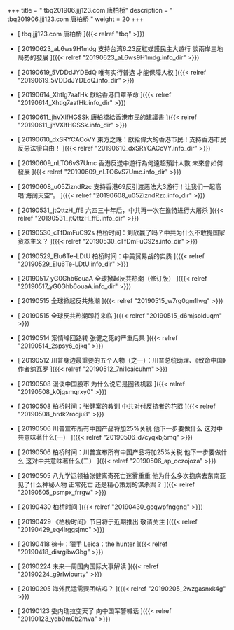 +++
title = "  tbq201906.jjj123.com 唐柏桥"
description = "  tbq201906.jjj123.com 唐柏桥  "
weight = 20
+++



* [   tbq.jjj123.com 唐柏桥 ]({{< relref "tbq" >}})


* [  20190623_aL6ws9H1mdg 支持台湾6.23反紅媒護民主大遊行 談兩岸三地局勢的發展  ]({{< relref "20190623_aL6ws9H1mdg.info_dir" >}})


* [  20190619_5VDDdJYDEdQ 唯有实行普选 才能保障人权  ]({{< relref "20190619_5VDDdJYDEdQ.info_dir" >}})


* [  20190614_Xhtlg7aafHk 獻給香港口罩革命  ]({{< relref "20190614_Xhtlg7aafHk.info_dir" >}})


* [  20190611_jhVXlfHGSSk 唐柏橋給香港市民的建議書  ]({{< relref "20190611_jhVXlfHGSSk.info_dir" >}})


* [  20190610_dxSRYCACoVY 東方之珠：獻給偉大的香港市民！支持香港市民反惡法爭自由！  ]({{< relref "20190610_dxSRYCACoVY.info_dir" >}})


* [  20190609_nLTO6vS7Umc 香港反送中遊行為何遠超預計人數 未來會如何發展  ]({{< relref "20190609_nLTO6vS7Umc.info_dir" >}})


* [  20190608_u05ZizndRzc 支持香港69反引渡恶法大3游行！让我们一起高唱‘海阔天空“。  ]({{< relref "20190608_u05ZizndRzc.info_dir" >}})


* [  20190531_jtQttzH_ffE 六四三十年后，中共再一次在推特进行大屠杀  ]({{< relref "20190531_jtQttzH_ffE.info_dir" >}})


* [  20190530_cTfDmFuC92s 柏桥时间：刘欣赢了吗？中共为什么不敢提国家资本主义？  ]({{< relref "20190530_cTfDmFuC92s.info_dir" >}})


* [  20190529_EIu6Te-LDtU 柏桥时间：中美贸易战的实质  ]({{< relref "20190529_EIu6Te-LDtU.info_dir" >}})


* [  20190517_yG0Ghb6ouaA 全球掀起反共热潮（修订版）  ]({{< relref "20190517_yG0Ghb6ouaA.info_dir" >}})


* [ 20190515  全球掀起反共热潮  ]({{< relref "20190515_w7rg0gm1lwg" >}})


* [ 20190515  全球反共热潮即将来临  ]({{< relref "20190515_d6mjsolduqm" >}})


* [ 20190514  案情峰回路转 张健之死的严重后果  ]({{< relref "20190514_2spsy6_qjkq" >}})


* [ 20190512  川普身边最重要的五个人物（之一）：川普总统助理、《致命中国》作者纳瓦罗  ]({{< relref "20190512_7ni1caicuhm" >}})


* [ 20190508  漫谈中国股市 为什么说它是圈钱机器  ]({{< relref "20190508_k0jgsmqrxy0" >}})


* [ 20190508  柏桥时间：张健案的教训 中共对付反抗者的花招  ]({{< relref "20190508_hrdk2roqju8" >}})


* [ 20190506  川普宣布所有中国产品将加25%关税 他下一步要做什么 这对中共意味著什么(一）  ]({{< relref "20190506_d7cyqxbj5mq" >}})


* [ 20190506  柏桥时间：川普宣布所有中国产品将加25%关税 他下一步要做什么 这对中共意味著什么(二）  ]({{< relref "20190506_ap_oczojoza" >}})


* [ 20190505  八九学运领袖张健离奇死亡迷雾重重 他为什么多次抱病去东南亚 见了什么神秘人物 正常死亡 还是精心策划的谋杀案？  ]({{< relref "20190505_psmpx_frrgw" >}})


* [ 20190430  柏桥时间  ]({{< relref "20190430_gcqwpfnggnq" >}})


* [ 20190429  《柏桥时间》节目将于近期推出 敬请关注  ]({{< relref "20190429_eq4lrggsjmc" >}})


* [ 20190418  徠卡：獵手 Leica：the hunter  ]({{< relref "20190418_disrgibw3bg" >}})


* [ 20190224  未来一周国内国际大事解读  ]({{< relref "20190224_g9rlwiourty" >}})


* [ 20190205  海外民运需要团结吗？  ]({{< relref "20190205_2wzgasnxk4g" >}})


* [ 20190123  委内瑞拉变天了 向中国军警喊话  ]({{< relref "20190123_yqb0m0b2mva" >}})

